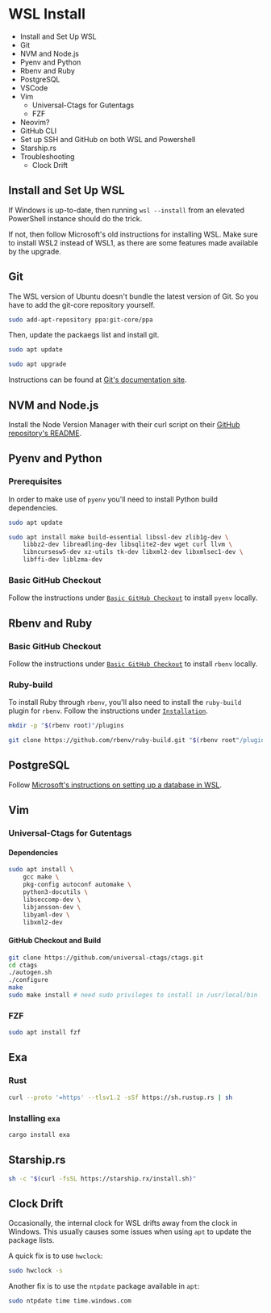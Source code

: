 # WSL Install

* Install and Set Up WSL
* Git
* NVM and Node.js
* Pyenv and Python
* Rbenv and Ruby
* PostgreSQL
* VSCode
* Vim
    * Universal-Ctags for Gutentags
    * FZF
* Neovim?
* GitHub CLI
* Set up SSH and GitHub on both WSL and Powershell
* Starship.rs
* Troubleshooting
    * Clock Drift

## Install and Set Up WSL

If Windows is up-to-date, then running `wsl --install` from an elevated
PowerShell instance should do the trick.

If not, then follow Microsoft's old instructions for installing WSL. Make sure
to install WSL2 instead of WSL1, as there are some features made available by
the upgrade.

## Git

The WSL version of Ubuntu doesn't bundle the latest version of Git.
So you have to add the git-core repository yourself.

```sh
sudo add-apt-repository ppa:git-core/ppa
```

Then, update the packaegs list and install git.

```sh
sudo apt update
```

```sh
sudo apt upgrade
```

Instructions can be found at [Git's documentation site][git-docs].

[git-docs]: https://git-scm.com/download/linux

## NVM and Node.js

Install the Node Version Manager with their curl script on their [GitHub
repository's README][nvm-sh].

[nvm-sh]: https://github.com/nvm-sh/nvm

## Pyenv and Python

### Prerequisites

In order to make use of `pyenv` you'll need to install Python build
dependencies.

```sh
sudo apt update
```

```sh
sudo apt install make build-essential libssl-dev zlib1g-dev \
    libbz2-dev libreadling-dev libsqlite2-dev wget curl llvm \
    libncursesw5-dev xz-utils tk-dev libxml2-dev libxmlsec1-dev \
    libffi-dev liblzma-dev
```

### Basic GitHub Checkout

Follow the instructions under [`Basic GitHub Checkout`][basic-github-checkout] to install `pyenv`
locally.

[basic-github-checkout]: https://github.com/pyenv/pyenv#basic-github-checkout

## Rbenv and Ruby

### Basic GitHub Checkout

Follow the instructions under [`Basic GitHub Checkout`][rbenv-github-checkout]
to install `rbenv` locally.

[rbenv-github-checkout]: https://github.com/rbenv/rbenv#basic-github-checkout

### Ruby-build

To install Ruby through `rbenv`, you'll also need to install the `ruby-build`
plugin for `rbenv`. Follow the instructions under [`Installation`][ruby-build].

```sh
mkdir -p "$(rbenv root)"/plugins
```

```sh
git clone https://github.com/rbenv/ruby-build.git "$(rbenv root"/plugins/ruby-build
```

[ruby-build]: https://github.com/rbenv/ruby-build#installation

## PostgreSQL

Follow [Microsoft's instructions on setting up a database in
WSL][wsl-databases].

[wsl-databases]: https://docs.microsoft.com/en-us/windows/wsl/tutorials/wsl-database#install-postgresql

## Vim

### Universal-Ctags for Gutentags

#### Dependencies

```sh
sudo apt install \
    gcc make \
    pkg-config autoconf automake \
    python3-docutils \
    libseccomp-dev \
    libjansson-dev \
    libyaml-dev \
    libxml2-dev
```

#### GitHub Checkout and Build

```sh
git clone https://github.com/universal-ctags/ctags.git
cd ctags
./autogen.sh
./configure
make
sudo make install # need sudo privileges to install in /usr/local/bin
```

### FZF

```sh
sudo apt install fzf
```

## Exa

### Rust

```sh
curl --proto '=https' --tlsv1.2 -sSf https://sh.rustup.rs | sh
```

### Installing `exa`

```sh
cargo install exa
```

## Starship.rs

```sh
sh -c "$(curl -fsSL https://starship.rx/install.sh)"
```

## Clock Drift

Occasionally, the internal clock for WSL drifts away from the clock in Windows.
This usually causes some issues when using `apt` to update the package lists.

A quick fix is to use `hwclock`:

```sh
sudo hwclock -s
```

Another fix is to use the `ntpdate` package available in `apt`:

```sh
sudo ntpdate time time.windows.com
```
